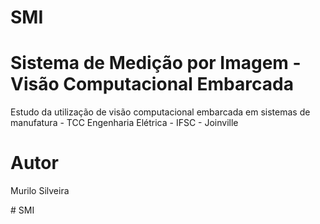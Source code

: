 # SMI
<h1>Sistema de Medição por Imagem - Visão Computacional Embarcada</h1>
<p>Estudo da utilização de visão computacional embarcada em sistemas de manufatura - TCC Engenharia Elétrica - IFSC - Joinville</p>
<h1>Autor</h1>
<p>Murilo Silveira</p># SMI
